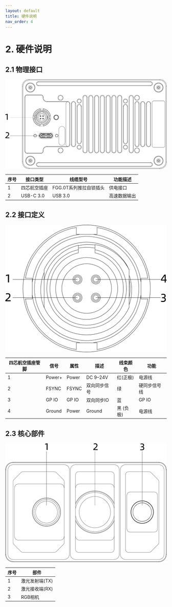 ```yaml
---
layout: default
title: 硬件说明
nav_order: 4
---
```


# 2. 硬件说明

## 2.1 物理接口

![](assets/img/17.png)

| 序号 | 接口类型     | 线缆型号               | 功能描述     |
| ------ | -------------- | ------------------------ | -------------- |
| 1    | 四芯航空插座 | FGG.0T系列推拉自锁插头 | 供电接口     |
| 2    | USB-C 3.0    | USB 3.0                | 高速数据输出 |

## 2.2 接口定义

![](assets/img/18.png)

| 四芯航空插座管脚 | 信号   | 属性  | 描述         | 线束颜色  | 功能         |
| ------------------ | -------- | ------- | -------------- | ----------- | -------------- |
| 1                | Power+ | Power | DC 9–24V    | 红(正极)  | 电源线       |
| 2                | FSYNC  | FSYNC | 双向同步信号 | 绿        | 硬同步信号线 |
| 3                | GP IO  | GP IO | 双向同步IO   | 蓝        | GP IO        |
| 4                | Ground | Power | Ground       | 黑 (负极) | 电源线       |

## 2.3 核心部件

![](assets/img/19.png)

| 序号             | 部件               |
| ---------------- | ------------------- |
| 1                | 激光发射端(TX)      |
| 2                | 激光接收端(RX)      |
| 3                | RGB相机             |

